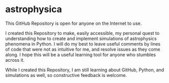 # astrophysica
This GitHub Repository is open for anyone on the Internet to use. 

I created this Repository to make, easily accessible, my personal quest to understanding how to create and implement simulations of astrophysics phenomena in Python. I will do my best to leave useful comments by lines of code that were not as intuitive for me, and resolve issues as they come along. I hope this will be a useful learning tool for anyone who stumbles across it.

While I created this Repository, I am still learning about GitHub, Python, and simulations as well, so constructive feedback is welcome.
